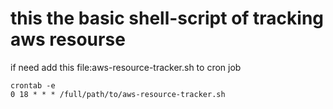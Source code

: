 # this the basic shell-script of tracking aws resourse 
if need add this file:aws-resource-tracker.sh to cron job
```
crontab -e
0 18 * * * /full/path/to/aws-resource-tracker.sh



